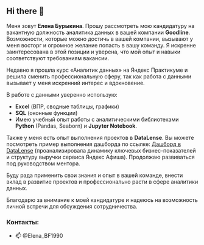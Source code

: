 ## Hi there 👋

Меня зовут **Елена Бурыкина**. Прошу рассмотреть мою кандидатуру на вакантную должность аналитика данных в вашей компании **Goodline**. Возможности, которые можно достичь в вашей компании, вызывают у меня восторг и огромное желание попасть в вашу команду. Я искренне заинтересована в этой позиции и уверена, что мой опыт и навыки соответствуют требованиям вакансии.

Недавно я прошла курс «Аналитик данных» на Яндекс Практикуме и решила сменить профессиональную сферу, так как работа с данными вызывает у меня искренний интерес и вдохновение.

В работе с данными уверенно использую:
- **Excel** (ВПР, сводные таблицы, графики)
- **SQL** (оконные функции)
- Имею учебный опыт работы с аналитическими библиотеками **Python** (Pandas, Seaborn) и **Jupyter Notebook**.

Также у меня есть опыт выполнения проектов в **DataLense**. Вы можете посмотреть пример выполнения дашборда по ссылке: [Дашборд в DataLense](https://datalens.yandex/hy00wgnnv16a3) (проанализировала динамику ключевых бизнес-показателей и структуру выручки сервиса Яндекс Афиша). Продолжаю развиваться под руководством ментора.

Буду рада применить свои знания и опыт в вашей команде, внести вклад в развитие проектов и профессионально расти в сфере аналитики данных.

Благодарю за внимание к моей кандидатуре и надеюсь на возможность личной встречи для обсуждения сотрудничества.

### Контакты:
- 📫 @Elena_BF1990
